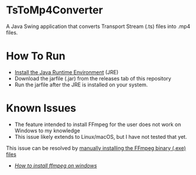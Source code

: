 # TsToMp4Converter
A Java Swing application that converts Transport Stream (.ts) files into .mp4 files.

# How To Run
- [Install the Java Runtime Environment](https://www.java.com/en/download/) (JRE)
- Download the jarfile (.jar) from the releases tab of this repository
- Run the jarfile after the JRE is installed on your system.

# Known Issues
- The feature intended to install FFmpeg for the user does not work on Windows to my knowledge
 - This issue likely extends to Linux/macOS, but I have not tested that yet.

This issue can be resolved by [manually installing the FFmpeg binary (.exe) files](https://github.com/FFmpeg/FFmpeg)
- *[How to install ffmpeg on windows](https://www.youtube.com/watch?v=JR36oH35Fgg&ab_channel=Koolac)*
